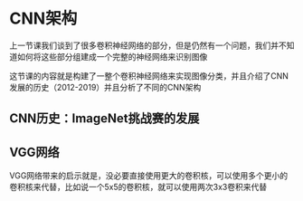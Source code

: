 # CNN架构

上一节课我们谈到了很多卷积神经网络的部分，但是仍然有一个问题，我们并不知道如何将这些部分组建成一个完整的神经网络来识别图像

这节课的内容就是构建了一整个卷积神经网络来实现图像分类，并且介绍了CNN发展的历史（2012-2019）并且分析了不同的CNN架构

## CNN历史：ImageNet挑战赛的发展

## VGG网络

VGG网络带来的启示就是，没必要直接使用更大的卷积核，可以使用多个更小的卷积核来代替，比如说一个5x5的卷积核，就可以使用两次3x3卷积来代替